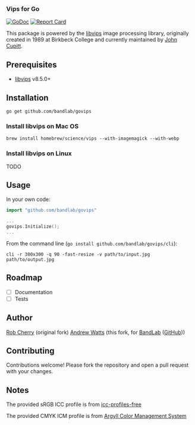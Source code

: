 ### Vips for Go

[![GoDoc](http://img.shields.io/badge/go-documentation-blue.svg)](http://godoc.org/github.com/bandlab/govips)
[![Report Card](https://goreportcard.com/badge/github.com/bandlab/govips)](https://goreportcard.com/report/github.com/bandlab/govips)

This package is powered by the [libvips](https://github.com/jcupitt/libvips) image processing library, originally
 created in 1989 at Birkbeck College and currently maintained by [John Cupitt](https://github.com/jcupitt).

## Prerequisites

* [libvips](https://github.com/jcupitt/libvips) v8.5.0+

## Installation

```
go get github.com/bandlab/govips
```

### Install libvips on Mac OS

```
brew install homebrew/science/vips --with-imagemagick --with-webp
```

### Install libvips on Linux

TODO

## Usage

In your own code:

```go
import "github.com/bandlab/govips"

...
govips.Initialize();
...
```

From the command line (`go install github.com/bandlab/govips/cli`):

```
cli -r 300x300 -q 90 -fast-resize -v path/to/input.jpg path/to/output.jpg
```

## Roadmap

- [ ] Documentation
- [ ] Tests

## Author

[Rob Cherry](https://github.com/RobCherry) (original fork)
[Andrew Watts](https://github.com/ahwatts) (this fork, for [BandLab](https://bandlab.com) ([GitHub](https://github.com/bandlab)))

## Contributing

Contributions welcome! Please fork the repository and open a pull request with your changes.

## Notes

The provided sRGB ICC profile is from [icc-profiles-free](https://packages.debian.org/sid/all/icc-profiles-free/filelist)

The provided CMYK ICM profile is from [Argyll Color Management System](http://www.argyllcms.com/cmyk.icm)
